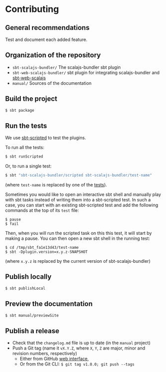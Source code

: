 Contributing
===========

## General recommendations

Test and document each added feature.

## Organization of the repository

- `sbt-scalajs-bundler/` The scalajs-bundler sbt plugin
- `sbt-web-scalajs-bundler/` sbt plugin for integrating scalajs-bundler and
[sbt-web-scalajs](https://github.com/vmunier/sbt-web-scalajs)
- `manual/` Sources of the documentation

## Build the project

~~~ sh
$ sbt package
~~~

## Run the tests

We use [sbt-scripted](http://eed3si9n.com/testing-sbt-plugins) to test the plugins.

To run all the tests:

~~~ sh
$ sbt runScripted
~~~

Or, to run a single test:

~~~ sh
$ sbt "sbt-scalajs-bundler/scripted sbt-scalajs-bundler/test-name"
~~~

(where `test-name` is replaced by one of the
[tests](https://github.com/scalacenter/scalajs-bundler/tree/master/sbt-scalajs-bundler/src/sbt-test/sbt-scalajs-bundler)).

Sometimes you would like to open an interactive sbt shell and manually play with
sbt tasks instead of writing them into a sbt-scripted test. In such a case, you
can start with an existing sbt-scripted test and add the following commands at
the top of its `test` file:

~~~
$ pause
$ fail
~~~

Then, when you will run the scripted task on this this test, it will start by
making a pause. You can then open a new sbt shell in the running test:

~~~
$ cd /tmp/sbt_fa1e13d43/test-name
$ sbt -Dplugin.version=x.y.z-SNAPSHOT
~~~

(where `x.y.z` is replaced by the current version of sbt-scalajs-bundler)

## Publish locally

~~~ sh
$ sbt publishLocal
~~~

## Preview the documentation

~~~ sh
$ sbt manual/previewSite
~~~

## Publish a release

- Check that the `changelog.md` file is up to date (in the `manual` project)
- Push a Git tag (name it `vX.Y.Z`, where `X`, `Y`, `Z` are major, minor and revision numbers, respectively)
  - Either from GitHub [web interface](https://github.com/scalacenter/scalajs-bundler/releases/new),
  - Or from the Git CLI: `$ git tag v1.0.0; git push --tags`